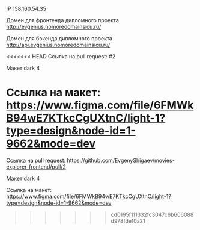 IP 158.160.54.35

Домен для фронтенда дипломного проекта http://evgenius.nomoredomainsicu.ru/

Домен для бэкенда дипломного проекта http://api.evgenius.nomoredomainsicu.ru/

<<<<<<< HEAD
Ссылка на pull request: #2

Макет dark 4

Ссылка на макет: https://www.figma.com/file/6FMWkB94wE7KTkcCgUXtnC/light-1?type=design&node-id=1-9662&mode=dev
=======
Ссылка на pull request: https://github.com/EvgenyShigaev/movies-explorer-frontend/pull/2

Макет dark 4

Ссылка на макет: https://www.figma.com/file/6FMWkB94wE7KTkcCgUXtnC/light-1?type=design&node-id=1-9662&mode=dev
>>>>>>> cd0195f111332fc3047c6b606088d978fde10a21
